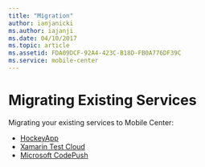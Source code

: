 ```yaml
---
title: "Migration"
author: ianjanicki
ms.author: iajanji
ms.date: 04/10/2017
ms.topic: article
ms.assetid: FDA09DCF-92A4-423C-B18D-FB0A776DF39C
ms.service: mobile-center
---
```


# Migrating Existing Services

Migrating your existing services to Mobile Center:

* [HockeyApp](~/migration/hockeyapp/index.md)
* [Xamarin Test Cloud](~/migration/test-cloud/index.md)
* [Microsoft CodePush](~/migration/codepush/index.md)
